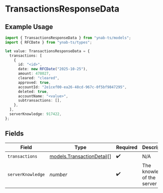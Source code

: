 # TransactionsResponseData

## Example Usage

```typescript
import { TransactionsResponseData } from "ynab-ts/models";
import { RFCDate } from "ynab-ts/types";

let value: TransactionsResponseData = {
  transactions: [
    {
      id: "<id>",
      date: new RFCDate("2025-10-25"),
      amount: 478027,
      cleared: "cleared",
      approved: true,
      accountId: "2e1cef00-ea26-48cd-967c-0f5bf9847295",
      deleted: true,
      accountName: "<value>",
      subtransactions: [],
    },
  ],
  serverKnowledge: 917422,
};
```

## Fields

| Field                                                        | Type                                                         | Required                                                     | Description                                                  |
| ------------------------------------------------------------ | ------------------------------------------------------------ | ------------------------------------------------------------ | ------------------------------------------------------------ |
| `transactions`                                               | [models.TransactionDetail](../models/transactiondetail.md)[] | :heavy_check_mark:                                           | N/A                                                          |
| `serverKnowledge`                                            | *number*                                                     | :heavy_check_mark:                                           | The knowledge of the server                                  |